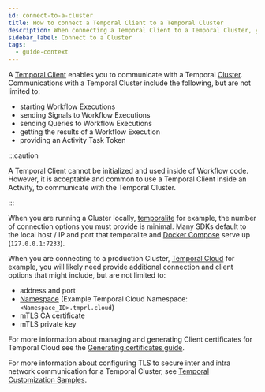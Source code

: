 ```yaml
---
id: connect-to-a-cluster
title: How to connect a Temporal Client to a Temporal Cluster
description: When connecting a Temporal Client to a Temporal Cluster, you must provide the address and port number of the Temporal Cluster.
sidebar_label: Connect to a Cluster
tags:
  - guide-context
---
```


A [Temporal Client](/concepts/what-is-a-temporal-client) enables you to communicate with a Temporal [Cluster](/concepts/what-is-a-temporal-cluster).
Communications with a Temporal Cluster include the following, but are not limited to:

- starting Workflow Executions
- sending Signals to Workflow Executions
- sending Queries to Workflow Executions
- getting the results of a Workflow Execution
- providing an Activity Task Token

:::caution

A Temporal Client cannot be initialized and used inside of Workflow code.
However, it is acceptable and common to use a Temporal Client inside an Activity, to communicate with the Temporal Cluster.

:::

When you are running a Cluster locally, [temporalite](/clusters/quick-install#temporalite) for example, the number of connection options you must provide is minimal.
Many SDKs default to the local host / IP and port that temporalite and [Docker Compose](/clusters/quick-install/docker-compose) serve up (`127.0.0.1:7233`).

When you are connecting to a production Cluster, [Temporal Cloud](/concepts/what-is-temporal-cloud) for example, you will likely need provide additional connection and client options that might include, but are not limited to:

- address and port
- [Namespace](/concepts/what-is-a-namespace) (Example Temporal Cloud Namespace: `<Namespace_ID>.tmprl.cloud`)
- mTLS CA certificate
- mTLS private key

For more information about managing and generating Client certificates for Temporal Cloud see the [Generating certificates guide](/cloud/how-to-manage-certificates-in-temporal-cloud.md).

For more information about configuring TLS to secure inter and intra network communication for a Temporal Cluster, see [Temporal Customization Samples](https://github.com/temporalio/samples-server).
